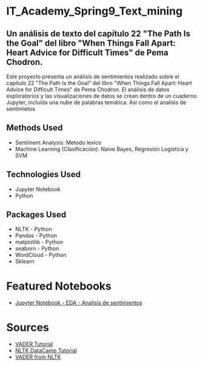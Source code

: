 # IT_Academy_Spring9_Text_mining

## Un análisis de texto del capítulo 22 "The Path Is the Goal" del libro "When Things Fall Apart: Heart Advice for Difficult Times" de Pema Chodron.
Este proyecto presenta un análisis de sentimientos realizado sobre el capítulo 22 "The Path Is the Goal" del libro "When Things Fall Apart: Heart Advice for Difficult Times" de Pema Chodron. El análisis de datos exploratorios y las visualizaciones de datos se crean dentro de un cuaderno Jupyter, incluida una nube de palabras temática. Asi como el analisis de sentimietos

## Methods Used
* Sentiment Analysis: Metodo lexico
* Machine Learning (Clasificación): Naive Bayes, Regresión Logística y SVM 

## Technologies Used
* Jupyter Notebook
* Python

## Packages Used
* NLTK - Python
* Pandas - Python
* matplotlib - Python
* seaborn - Python
* WordCloud - Python
* Sklearn

# Featured Notebooks
* [Jupyter Notebook - EDA - Analisis de sentimientos](https://github.com/neiluz/IT_Academy_Spring9_Text_mining/blob/main/Spring_9_textMinning.ipynb)

# Sources
* [VADER Tutorial](https://analyticsindiamag.com/sentiment-analysis-made-easy-using-vader/)
* [NLTK DataCamp Tutorial](https://www.datacamp.com/tutorial/text-analytics-beginners-nltk)
* [VADER from NLTK](https://www.nltk.org/api/nltk.sentiment.html)
